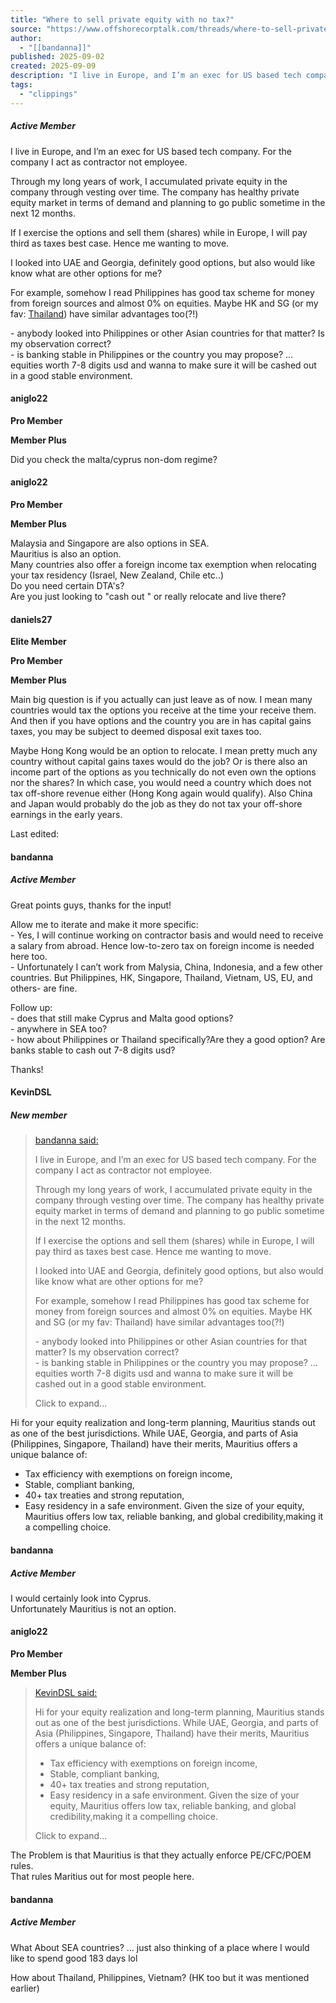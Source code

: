 ```yaml
---
title: "Where to sell private equity with no tax?"
source: "https://www.offshorecorptalk.com/threads/where-to-sell-private-equity-with-no-tax.49063/"
author:
  - "[[bandanna]]"
published: 2025-09-02
created: 2025-09-09
description: "I live in Europe, and I’m an exec for US based tech company. For the company I act as contractor not employee.Through my long years of work, I accumulated..."
tags:
  - "clippings"
---
```

##### Active Member

I live in Europe, and I’m an exec for US based tech company. For the company I act as contractor not employee.  
  
Through my long years of work, I accumulated private equity in the company through vesting over time. The company has healthy private equity⁠ market in terms of demand and planning to go public sometime in the next 12⁤ months.  
  
If I exercise the options and sell them (shares) while in Europe, I will⁣ pay third as taxes best case. Hence me wanting to move.  
  
I looked into UAE⁢ and Georgia, definitely good options, but also would like know what are other options for︀ me?  
  
For example, somehow I read Philippines has good tax scheme for money from foreign︁ sources and almost 0% on equities. Maybe HK and SG (or my fav: [Thailand](https://www.offshorecorptalk.com/threads/analyzing-asian-tax-in-some-of-the-most-popular-jurisdictions-among-entrepreneurs.37190/)) have︂ similar advantages too(?!)  
  
\- anybody looked into Philippines or other Asian countries for that matter?︃ Is my observation correct?  
\- is banking stable in Philippines or the country you may︄ propose? … equities worth 7-8 digits usd and wanna to make sure it will be︅ cashed out in a good stable environment.

#### aniglo22

**Pro Member**

**Member Plus**

Did you check the malta/cyprus non-dom regime?

#### aniglo22

**Pro Member**

**Member Plus**

Malaysia and Singapore are also options in SEA.  
Mauritius is also an option.  
Many countries also offer a foreign income tax exemption when relocating your tax residency (Israel, New Zealand, Chile etc..)  
Do you need certain DTA's?  
Are you just looking to⁠ "cash out " or really relocate and live there?

#### daniels27

**Elite Member**

**Pro Member**

**Member Plus**

Main big question is if you actually can just leave as of now. I mean many countries would tax the options you receive at the time your receive them. And then if you have options and the country you are in has capital gains taxes,⁠ you may be subject to deemed disposal exit taxes too.  
  
Maybe Hong Kong would be⁤ an option to relocate. I mean pretty much any country without capital gains taxes would⁣ do the job? Or is there also an income part of the options as you⁢ technically do not even own the options nor the shares? In which case, you would︀ need a country which does not tax off-shore revenue either (Hong Kong again would qualify).︁ Also China and Japan would probably do the job as they do not tax your︂ off-shore earnings in the early years.

Last edited:

#### bandanna

##### Active Member

Great points guys, thanks for the input!  
  
Allow me to iterate and make it more specific:  
\- Yes, I will continue working on contractor basis and would need to receive a salary from abroad. Hence low-to-zero tax on foreign income is needed here too.  
\- Unfortunately I can’t work from Malysia, China, Indonesia, and a few other countries. But Philippines,⁠ HK, Singapore, Thailand, Vietnam, US, EU, and others- are fine.  
  
Follow up:  
\- does that⁤ still make Cyprus and Malta good options?  
\- anywhere in SEA too?  
\- how about⁣ Philippines or Thailand specifically?Are they a good option? Are banks stable to cash out 7-8⁢ digits usd?  
  
Thanks!

#### KevinDSL

##### New member

> [bandanna said:](https://www.offshorecorptalk.com/goto/post?id=363297)
> 
> I live in Europe, and I’m an exec for US based tech company. For the company I act as contractor not employee.  
>   
> Through my long years of work, I accumulated private equity in the company through vesting over time. The company has healthy⁠ private equity market in terms of demand and planning to go public sometime in the⁤ next 12 months.  
>   
> If I exercise the options and sell them (shares) while in Europe,⁣ I will pay third as taxes best case. Hence me wanting to move.  
>   
> I looked⁢ into UAE and Georgia, definitely good options, but also would like know what are other︀ options for me?  
>   
> For example, somehow I read Philippines has good tax scheme for money︁ from foreign sources and almost 0% on equities. Maybe HK and SG (or my fav:︂ Thailand) have similar advantages too(?!)  
>   
> \- anybody looked into Philippines or other Asian countries for︃ that matter? Is my observation correct?  
> \- is banking stable in Philippines or the country︄ you may propose? … equities worth 7-8 digits usd and wanna to make sure it︅ will be cashed out in a good stable environment.
> 
> Click to expand...

Hi for your︆ equity realization and long-term planning, Mauritius stands out as one of the best jurisdictions. While︇ UAE, Georgia, and parts of Asia (Philippines, Singapore, Thailand) have their merits, Mauritius offers a︈ unique balance of:  
- Tax efficiency with exemptions on foreign income,
- Stable, compliant banking,
- 40+ tax︉ treaties and strong reputation,
- Easy residency in a safe environment.
Given the size of your︊ equity, Mauritius offers low tax, reliable banking, and global credibility,making it a compelling choice.

#### bandanna

##### Active Member

I would certainly look into Cyprus.  
Unfortunately Mauritius is not an option.

#### aniglo22

**Pro Member**

**Member Plus**

> [KevinDSL said:](https://www.offshorecorptalk.com/goto/post?id=363343)
> 
> Hi for your equity realization and long-term planning, Mauritius stands out as one of the best jurisdictions. While UAE, Georgia, and parts of Asia (Philippines, Singapore, Thailand) have their merits, Mauritius offers a unique balance of:  
> - Tax efficiency with exemptions on foreign income,⁠
> - Stable, compliant banking,
> - 40+ tax treaties and strong reputation,
> - Easy residency in a safe environment.⁤
> Given the size of your equity, Mauritius offers low tax, reliable banking, and global credibility,making⁣ it a compelling choice.
> 
> Click to expand...

The Problem is that Mauritius is that they⁢ actually enforce PE/CFC/POEM rules.  
That rules Maritius out for most people here.

#### bandanna

##### Active Member

What About SEA countries? … just also thinking of a place where I would like to spend good 183 days lol  
  
How about Thailand, Philippines, Vietnam? (HK too but it was mentioned earlier)